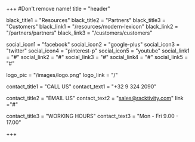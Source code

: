 +++
#Don't remove name!
title = "header"

black_title1 = "Resources"
black_title2 = "Partners"
black_title3 = "Customers"
black_link1 = "/resources/modern-lexicon"
black_link2 = "/partners/partners"
black_link3 = "/customers/customers"

social_icon1 = "facebook"
social_icon2 = "google-plus"
social_icon3 = "twitter"
social_icon4 = "pinterest-p"
social_icon5 = "youtube"
social_link1 = "#"
social_link2 = "#"
social_link3 = "#"
social_link4 = "#"
social_link5 = "#"

logo_pic = "/images/logo.png"
logo_link = "/"

contact_title1 = "CALL US"
contact_text1 = "+32 9 324 2090"

contact_title2 = "EMAIL US"
contact_text2 = "sales@racktivity.com"
link ="#"

contact_title3 = "WORKING HOURS"
contact_text3 = "Mon - Fri 9.00 - 17.00"



+++
